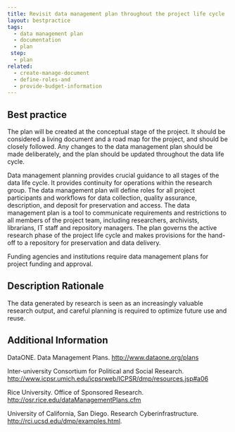 ```yaml
---
title: Revisit data management plan throughout the project life cycle
layout: bestpractice
tags:
  - data management plan
  - documentation
  - plan
 step:
  - plan
related:
  - create-manage-document
  - define-roles-and
  - provide-budget-information
---
```


## Best practice
The plan will be created at the conceptual stage of the project. It should be considered a living document and a road map for the project, and should be closely followed. Any changes to the data management plan should be made deliberately, and the plan should be updated throughout the data life cycle.

Data management planning provides crucial guidance to all stages of the data life cycle. It provides continuity for operations within the research group. The data management plan will define roles for all project participants and workflows for data collection, quality assurance, description, and deposit for preservation and access. The data management plan is a tool to communicate requirements and restrictions to all members of the project team, including researchers, archivists, librarians, IT staff and repository managers. The plan governs the active research phase of the project life cycle and makes provisions for the hand-off to a repository for preservation and data delivery.

Funding agencies and institutions require data management plans for project funding and approval.

## Description Rationale
The data generated by research is seen as an increasingly valuable research output, and careful planning is required to optimize future use and reuse.

## Additional Information
DataONE. Data Management Plans. http://www.dataone.org/plans

Inter-university Consortium for Political and Social Research. http://www.icpsr.umich.edu/icpsrweb/ICPSR/dmp/resources.jsp#a06

Rice University. Office of Sponsored Research. http://osr.rice.edu/dataManagementPlans.cfm

University of California, San Diego. Research Cyberinfrastructure. http://rci.ucsd.edu/dmp/examples.html.
